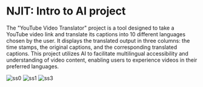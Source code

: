 # NJIT: Intro to AI project

The "YouTube Video Translator" project is a tool designed to take a YouTube video link and translate its captions into 10 different languages chosen by the user. It displays the translated output in three columns: the time stamps, the original captions, and the corresponding translated captions. This project utilizes AI to facilitate multilingual accessibility and understanding of video content, enabling users to experience videos in their preferred languages.

![ss0](https://github.com/GxPatel/YouTube_Video_Translator/assets/105250604/ac2d6366-5ce1-49bf-87ce-00f986d52434)
![ss1](https://github.com/GxPatel/YouTube_Video_Translator/assets/105250604/56942922-62bd-4b68-bc79-042994ce8bfd)
![ss3](https://github.com/GxPatel/YouTube_Video_Translator/assets/105250604/66aee03f-c36e-426c-b5dd-de119d6335fc)
